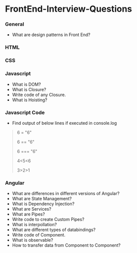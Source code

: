 # FrontEnd-Interview-Questions

### General

- What are design patterns in Front End?

### HTML

### CSS

### Javascript

- What is DOM?
- What is Closure?
- Write code of any Closure.
- What is Hoisting?

### Javascript Code

- Find output of below lines if executed in console.log
> 6 = "6"
> 
> 6 == "6"
> 
> 6 === "6"
> 
> 4<5<6
> 
> 3>2>1

### Angular

- What are differences in different versions of Angular?
- What are State Management?
- What is Dependency Injection?
- What are Services?
- What are Pipes?
- Write code to create Custom Pipes?
- What is interpollation?
- What are different types of databindings?
- Write code of Component.
- What is observable?
- How to transfer data from Component to Component?
